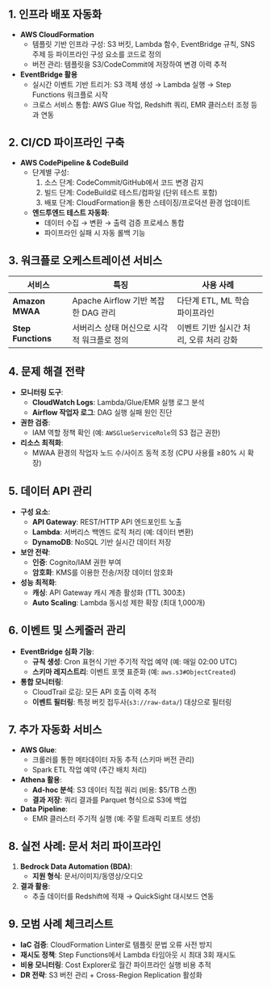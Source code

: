 

## 1. 인프라 배포 자동화
- **AWS CloudFormation**
    - 템플릿 기반 인프라 구성: S3 버킷, Lambda 함수, EventBridge 규칙, SNS 주제 등 파이프라인 구성 요소를 코드로 정의
    - 버전 관리: 템플릿을 S3/CodeCommit에 저장하여 변경 이력 추적
- **EventBridge 활용**
    - 실시간 이벤트 기반 트리거: S3 객체 생성 → Lambda 실행 → Step Functions 워크플로 시작
    - 크로스 서비스 통합: AWS Glue 작업, Redshift 쿼리, EMR 클러스터 조정 등과 연동

## 2. CI/CD 파이프라인 구축
- **AWS CodePipeline & CodeBuild**
    - 단계별 구성:
        1. 소스 단계: CodeCommit/GitHub에서 코드 변경 감지
        2. 빌드 단계: CodeBuild로 테스트/컴파일 (단위 테스트 포함)
        3. 배포 단계: CloudFormation을 통한 스테이징/프로덕션 환경 업데이트
    - **엔드투엔드 테스트 자동화**:
        - 데이터 수집 → 변환 → 출력 검증 프로세스 통합
        - 파이프라인 실패 시 자동 롤백 기능

## 3. 워크플로 오케스트레이션 서비스

|**서비스**|**특징**|**사용 사례**|
|---|---|---|
|**Amazon MWAA**|Apache Airflow 기반 복잡한 DAG 관리|다단계 ETL, ML 학습 파이프라인|
|**Step Functions**|서버리스 상태 머신으로 시각적 워크플로 정의|이벤트 기반 실시간 처리, 오류 처리 강화|

## 4. 문제 해결 전략
- **모니터링 도구**:
    - **CloudWatch Logs**: Lambda/Glue/EMR 실행 로그 분석
    - **Airflow 작업자 로그**: DAG 실행 실패 원인 진단
- **권한 검증**:
    - IAM 역할 정책 확인 (예: `AWSGlueServiceRole`의 S3 접근 권한)
- **리소스 최적화**:
    - MWAA 환경의 작업자 노드 수/사이즈 동적 조정 (CPU 사용률 ≥80% 시 확장)

## 5. 데이터 API 관리
- **구성 요소**:
    - **API Gateway**: REST/HTTP API 엔드포인트 노출
    - **Lambda**: 서버리스 백엔드 로직 처리 (예: 데이터 변환)
    - **DynamoDB**: NoSQL 기반 실시간 데이터 저장
- **보안 전략**:
    - **인증**: Cognito/IAM 권한 부여
    - **암호화**: KMS를 이용한 전송/저장 데이터 암호화
- **성능 최적화**:
    - **캐싱**: API Gateway 캐시 계층 활성화 (TTL 300초)
    - **Auto Scaling**: Lambda 동시성 제한 확장 (최대 1,000개)

## 6. 이벤트 및 스케줄러 관리
- **EventBridge 심화 기능**:
    - **규칙 생성**: Cron 표현식 기반 주기적 작업 예약 (예: 매일 02:00 UTC)
    - **스키마 레지스트리**: 이벤트 포맷 표준화 (예: `aws.s3#ObjectCreated`)
- **통합 모니터링**:
    - CloudTrail 로깅: 모든 API 호출 이력 추적
    - **이벤트 필터링**: 특정 버킷 접두사(`s3://raw-data/`) 대상으로 필터링

## 7. 추가 자동화 서비스
- **AWS Glue**:
    - 크롤러를 통한 메타데이터 자동 추적 (스키마 버전 관리)
    - Spark ETL 작업 예약 (주간 배치 처리)
- **Athena 활용**:
    - **Ad-hoc 분석**: S3 데이터 직접 쿼리 (비용: $5/TB 스캔)
    - **결과 저장**: 쿼리 결과를 Parquet 형식으로 S3에 백업
- **Data Pipeline**:
    - EMR 클러스터 주기적 실행 (예: 주말 트래픽 리포트 생성)

## 8. 실전 사례: 문서 처리 파이프라인
1. **Bedrock Data Automation (BDA)**:
    - **지원 형식**: 문서/이미지/동영상/오디오
2. **결과 활용**:
    - 추출 데이터를 Redshift에 적재 → QuickSight 대시보드 연동

## 9. 모범 사례 체크리스트
-  **IaC 검증**: CloudFormation Linter로 템플릿 문법 오류 사전 방지
-  **재시도 정책**: Step Functions에서 Lambda 타임아웃 시 최대 3회 재시도
-  **비용 모니터링**: Cost Explorer로 월간 파이프라인 실행 비용 추적
-  **DR 전략**: S3 버전 관리 + Cross-Region Replication 활성화
